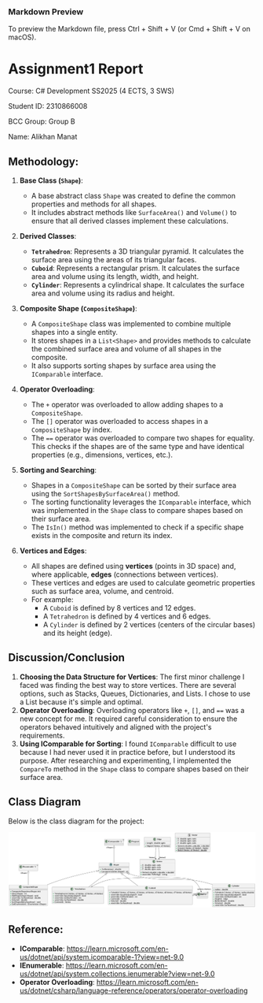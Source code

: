 ### Markdown Preview
To preview the Markdown file, press Ctrl + Shift + V (or Cmd + Shift + V on macOS).

# Assignment1 Report

Course: C# Development SS2025 (4 ECTS, 3 SWS)

Student ID: 2310866008

BCC Group: Group B

Name: Alikhan Manat

## Methodology: 
1. **Base Class (`Shape`)**:  
   - A base abstract class `Shape` was created to define the common properties and methods for all shapes.  
   - It includes abstract methods like `SurfaceArea()` and `Volume()` to ensure that all derived classes implement these calculations.

2. **Derived Classes**:  
   - **`Tetrahedron`**: Represents a 3D triangular pyramid. It calculates the surface area using the areas of its triangular faces.  
   - **`Cuboid`**: Represents a rectangular prism. It calculates the surface area and volume using its length, width, and height.  
   - **`Cylinder`**: Represents a cylindrical shape. It calculates the surface area and volume using its radius and height.  

3. **Composite Shape (`CompositeShape`)**:  
   - A `CompositeShape` class was implemented to combine multiple shapes into a single entity.  
   - It stores shapes in a `List<Shape>` and provides methods to calculate the combined surface area and volume of all shapes in the composite.  
   - It also supports sorting shapes by surface area using the `IComparable` interface.

4. **Operator Overloading**:  
   - The `+` operator was overloaded to allow adding shapes to a `CompositeShape`.  
   - The `[]` operator was overloaded to access shapes in a `CompositeShape` by index.  
   - The `==` operator was overloaded to compare two shapes for equality. This checks if the shapes are of the same type and have identical properties (e.g., dimensions, vertices, etc.).

5. **Sorting and Searching**:  
   - Shapes in a `CompositeShape` can be sorted by their surface area using the `SortShapesBySurfaceArea()` method.  
   - The sorting functionality leverages the `IComparable` interface, which was implemented in the `Shape` class to compare shapes based on their surface area.  
   - The `IsIn()` method was implemented to check if a specific shape exists in the composite and return its index.
6. **Vertices and Edges**:  
   - All shapes are defined using **vertices** (points in 3D space) and, where applicable, **edges** (connections between vertices).  
   - These vertices and edges are used to calculate geometric properties such as surface area, volume, and centroid.  
   - For example:
     - A `Cuboid` is defined by 8 vertices and 12 edges.
     - A `Tetrahedron` is defined by 4 vertices and 6 edges.
     - A `Cylinder` is defined by 2 vertices (centers of the circular bases) and its height (edge).

## Discussion/Conclusion
1. **Choosing the Data Structure for Vertices**:
The first minor challenge I faced was finding the best way to store vertices. There are several options, such as Stacks, Queues, Dictionaries, and Lists. I chose to use a List because it's simple and optimal.
2. **Operator Overloading**:
Overloading operators like `+`, `[]`, and `==` was a new concept for me. It required careful consideration to ensure the operators behaved intuitively and aligned with the project's requirements. 
3. **Using IComparable for Sorting**:
I found `IComparable` difficult to use because I had never used it in practice before, but I understood its purpose. After researching and experimenting, I implemented the `CompareTo` method in the `Shape` class to compare shapes based on their surface area.

## Class Diagram

Below is the class diagram for the project:

![Class Diagram](include.png)

## Reference: 
- **IComparable**: https://learn.microsoft.com/en-us/dotnet/api/system.icomparable-1?view=net-9.0
- **IEnumerable**: https://learn.microsoft.com/en-us/dotnet/api/system.collections.ienumerable?view=net-9.0
- **Operator Overloading**: https://learn.microsoft.com/en-us/dotnet/csharp/language-reference/operators/operator-overloading